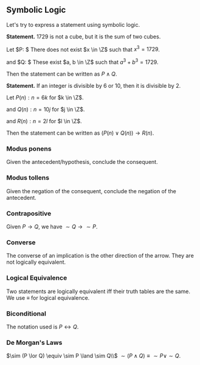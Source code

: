 ## Symbolic Logic

Let's try to express a statement using symbolic logic.

**Statement.** 1729 is not a cube, but it is the sum of two cubes.

Let $P: $ There does not exist $x \in \Z$ such that $x^3 = 1729$.

and $Q: $ These exist $a, b \in \Z$ such that $a^3 + b^3 = 1729$.

Then the statement can be written as $P \land Q$.


**Statement.** If an integer is divisible by $6$ or $10$, then it is divisible by $2$.

Let $P(n): n = 6k$ for $k \in \Z$.

and $Q(n): n = 10j$ for $j \in \Z$.

and $R(n): n = 2l$ for $l \in \Z$.

Then the statement can be written as $(P(n) \lor Q(n)) \rightarrow R(n)$.

### Modus ponens

Given the antecedent/hypothesis, conclude the consequent.

### Modus tollens

Given the negation of the consequent, conclude the negation of the antecedent.

### Contrapositive

Given $P \rightarrow Q$, we have $\sim Q \rightarrow \sim P$.

### Converse

The converse of an implication is the other direction of the arrow. They are not logically equivalent.

### Logical Equivalence

Two statements are logically equivalent iff their truth tables are the same. We use $\equiv$ for logical equivalence.

### Biconditional

The notation used is $P \leftrightarrow Q$.

### De Morgan's Laws

$\sim (P \lor Q) \equiv \sim P \land \sim Q\\$
$\sim (P \land Q) \equiv \sim P \lor \sim Q$.


